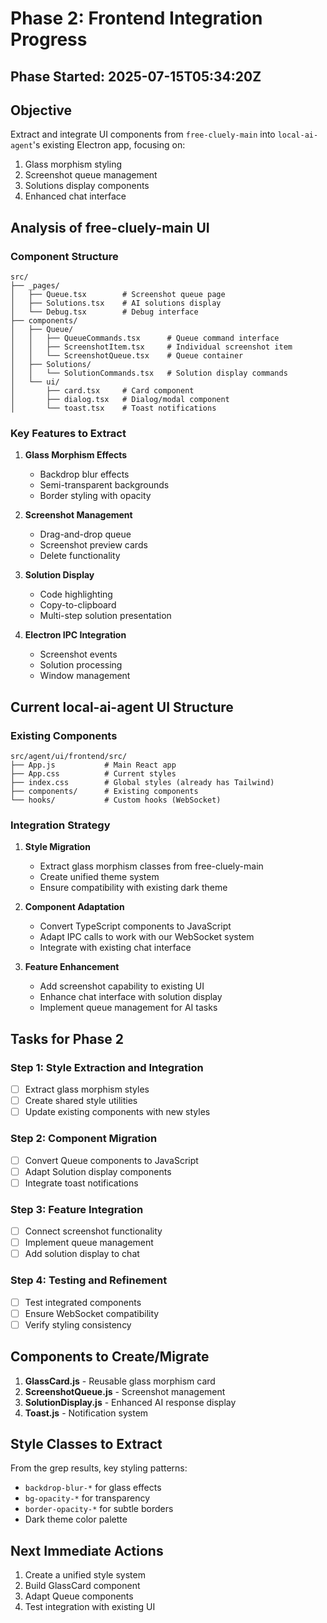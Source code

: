 # Phase 2: Frontend Integration Progress

## Phase Started: 2025-07-15T05:34:20Z

## Objective
Extract and integrate UI components from `free-cluely-main` into `local-ai-agent`'s existing Electron app, focusing on:
1. Glass morphism styling
2. Screenshot queue management
3. Solutions display components
4. Enhanced chat interface

## Analysis of free-cluely-main UI

### Component Structure
```
src/
├── _pages/
│   ├── Queue.tsx        # Screenshot queue page
│   ├── Solutions.tsx    # AI solutions display
│   └── Debug.tsx        # Debug interface
├── components/
│   ├── Queue/
│   │   ├── QueueCommands.tsx      # Queue command interface
│   │   ├── ScreenshotItem.tsx     # Individual screenshot item
│   │   └── ScreenshotQueue.tsx    # Queue container
│   ├── Solutions/
│   │   └── SolutionCommands.tsx   # Solution display commands
│   └── ui/
│       ├── card.tsx     # Card component
│       ├── dialog.tsx   # Dialog/modal component
│       └── toast.tsx    # Toast notifications
```

### Key Features to Extract
1. **Glass Morphism Effects**
   - Backdrop blur effects
   - Semi-transparent backgrounds
   - Border styling with opacity

2. **Screenshot Management**
   - Drag-and-drop queue
   - Screenshot preview cards
   - Delete functionality

3. **Solution Display**
   - Code highlighting
   - Copy-to-clipboard
   - Multi-step solution presentation

4. **Electron IPC Integration**
   - Screenshot events
   - Solution processing
   - Window management

## Current local-ai-agent UI Structure

### Existing Components
```
src/agent/ui/frontend/src/
├── App.js           # Main React app
├── App.css          # Current styles
├── index.css        # Global styles (already has Tailwind)
├── components/      # Existing components
└── hooks/           # Custom hooks (WebSocket)
```

### Integration Strategy

1. **Style Migration**
   - Extract glass morphism classes from free-cluely-main
   - Create unified theme system
   - Ensure compatibility with existing dark theme

2. **Component Adaptation**
   - Convert TypeScript components to JavaScript
   - Adapt IPC calls to work with our WebSocket system
   - Integrate with existing chat interface

3. **Feature Enhancement**
   - Add screenshot capability to existing UI
   - Enhance chat interface with solution display
   - Implement queue management for AI tasks

## Tasks for Phase 2

### Step 1: Style Extraction and Integration
- [ ] Extract glass morphism styles
- [ ] Create shared style utilities
- [ ] Update existing components with new styles

### Step 2: Component Migration
- [ ] Convert Queue components to JavaScript
- [ ] Adapt Solution display components
- [ ] Integrate toast notifications

### Step 3: Feature Integration
- [ ] Connect screenshot functionality
- [ ] Implement queue management
- [ ] Add solution display to chat

### Step 4: Testing and Refinement
- [ ] Test integrated components
- [ ] Ensure WebSocket compatibility
- [ ] Verify styling consistency

## Components to Create/Migrate

1. **GlassCard.js** - Reusable glass morphism card
2. **ScreenshotQueue.js** - Screenshot management
3. **SolutionDisplay.js** - Enhanced AI response display
4. **Toast.js** - Notification system

## Style Classes to Extract

From the grep results, key styling patterns:
- `backdrop-blur-*` for glass effects
- `bg-opacity-*` for transparency
- `border-opacity-*` for subtle borders
- Dark theme color palette

## Next Immediate Actions

1. Create a unified style system
2. Build GlassCard component
3. Adapt Queue components
4. Test integration with existing UI
